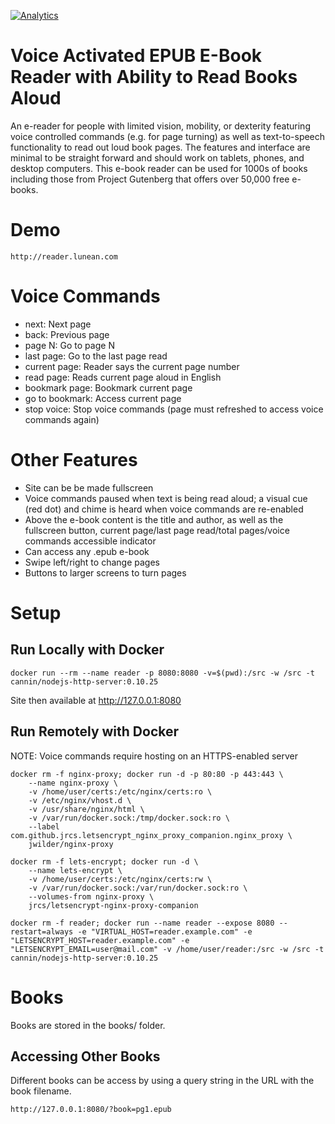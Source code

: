 [![Analytics](https://ga-beacon.appspot.com/UA-317478-20/main-page)](https://github.com/cannin/voice_ebook_reader)

# Voice Activated EPUB E-Book Reader with Ability to Read Books Aloud

An e-reader for people with limited vision, mobility, or dexterity featuring voice controlled commands (e.g. for page turning) as well as text-to-speech functionality to read out loud book pages. The features and interface are minimal to be straight forward and should work on tablets, phones, and desktop computers. This e-book reader can be used for 1000s of books including those from Project Gutenberg that offers over 50,000 free e-books.

# Demo

```
http://reader.lunean.com
```

# Voice Commands

* next: Next page
* back: Previous page
* page N: Go to page N
* last page: Go to the last page read
* current page: Reader says the current page number
* read page: Reads current page aloud in English
* bookmark page: Bookmark current page
* go to bookmark: Access current page
* stop voice: Stop voice commands (page must refreshed to access voice commands again)

# Other Features

* Site can be be made fullscreen
* Voice commands paused when text is being read aloud; a visual cue (red dot) and chime is heard when voice commands are re-enabled
* Above the e-book content is the title and author, as well as the fullscreen button, current page/last page read/total pages/voice commands accessible indicator
* Can access any .epub e-book
* Swipe left/right to change pages
* Buttons to larger screens to turn pages

# Setup
## Run Locally with Docker
```
docker run --rm --name reader -p 8080:8080 -v=$(pwd):/src -w /src -t cannin/nodejs-http-server:0.10.25
```

Site then available at http://127.0.0.1:8080


## Run Remotely with Docker

NOTE: Voice commands require hosting on an HTTPS-enabled server

```
docker rm -f nginx-proxy; docker run -d -p 80:80 -p 443:443 \
    --name nginx-proxy \
    -v /home/user/certs:/etc/nginx/certs:ro \
    -v /etc/nginx/vhost.d \
    -v /usr/share/nginx/html \
    -v /var/run/docker.sock:/tmp/docker.sock:ro \
    --label com.github.jrcs.letsencrypt_nginx_proxy_companion.nginx_proxy \
    jwilder/nginx-proxy

docker rm -f lets-encrypt; docker run -d \
    --name lets-encrypt \
    -v /home/user/certs:/etc/nginx/certs:rw \
    -v /var/run/docker.sock:/var/run/docker.sock:ro \
    --volumes-from nginx-proxy \
    jrcs/letsencrypt-nginx-proxy-companion

docker rm -f reader; docker run --name reader --expose 8080 --restart=always -e "VIRTUAL_HOST=reader.example.com" -e "LETSENCRYPT_HOST=reader.example.com" -e "LETSENCRYPT_EMAIL=user@mail.com" -v /home/user/reader:/src -w /src -t cannin/nodejs-http-server:0.10.25
```

# Books

Books are stored in the books/ folder.

## Accessing Other Books

Different books can be access by using a query string in the URL with the book filename.

```
http://127.0.0.1:8080/?book=pg1.epub
```
